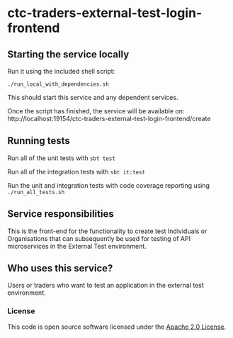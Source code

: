 
# ctc-traders-external-test-login-frontend

## Starting the service locally

Run it using the included shell script:

`./run_local_with_dependencies.sh`

This should start this service and any dependent services.

Once the script has finished, the service will be available on: http://localhost:19154/ctc-traders-external-test-login-frontend/create

## Running tests

Run all of the unit tests with `sbt test`

Run all of the integration tests with `sbt it:test`

Run the unit and integration tests with code coverage reporting using `./run_all_tests.sh`

## Service responsibilities

This is the front-end for the functionality to create test Individuals or Organisations that can subsequently be used for testing of API microservices in the External Test environment.

## Who uses this service?

Users or traders who want to test an application in the external test environment.

### License

This code is open source software licensed under the [Apache 2.0 License]("http://www.apache.org/licenses/LICENSE-2.0.html").